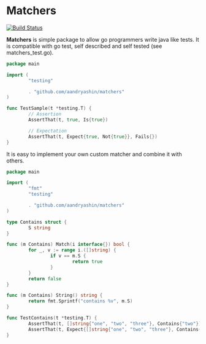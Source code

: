 # Matchers
[![Build Status](https://travis-ci.org/aandryashin/matchers.svg?branch=master)](https://travis-ci.org/aandryashin/matchers)

**Matchers** is simple package to allow go programmers write java like tests. It is compatible with go test, self described and self tested (see matchers_test.go).

```go
package main

import (
        "testing"

        . "github.com/aandryashin/matchers"
)

func TestSample(t *testing.T) {
        // Assertion
        AssertThat(t, true, Is{true})

        // Expectation
        AssertThat(t, Expect{true, Not{true}}, Fails{})
}
```

It is easy to implement your own custom matcher and combine it with others.

```go
package main

import (
        "fmt"
        "testing"

        . "github.com/aandryashin/matchers"
)

type Contains struct {
        S string
}

func (m Contains) Match(i interface{}) bool {
        for _, v := range i.([]string) {
                if v == m.S {
                        return true
                }
        }
        return false
}

func (m Contains) String() string {
        return fmt.Sprintf("contains %v", m.S)
}

func TestContains(t *testing.T) {
        AssertThat(t, []string{"one", "two", "three"}, Contains{"two"})
        AssertThat(t, Expect{[]string{"one", "two", "three"}, Contains{"four"}}, Fails{})
}
```
